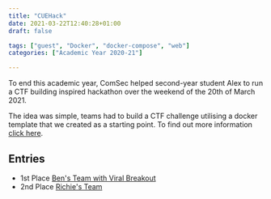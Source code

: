 ```yaml
---
title: "CUEHack"
date: 2021-03-22T12:40:28+01:00
draft: false

tags: ["guest", "Docker", "docker-compose", "web"]
categories: ["Academic Year 2020-21"]

---
```

To end this academic year, ComSec helped second-year student Alex to run a CTF building inspired hackathon over the weekend of the 20th of March 2021.

The idea was simple, teams had to build a CTF challenge utilising a docker template that we created as a starting point. To find out more information [click here](https://github.com/Cov-ComSec/Build-a-CTF_Event).

## Entries
- 1st Place [Ben's Team with Viral Breakout](https://github.com/sharkmoos/Build-a-CTF_Event)
- 2nd Place [Richie's Team](https://github.com/RichieSec/Build-a-CTF_Event)